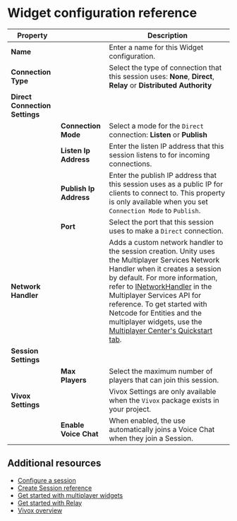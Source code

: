 # Widget configuration reference


| **Property**                   |                        | **Description**                                                                                                                                          |
|--------------------------------|------------------------|----------------------------------------------------------------------------------------------------------------------------------------------------------|
| **Name**                       |                        | Enter a name for this Widget configuration.                                                                                                              |
| **Connection Type**            |                        | Select the type of connection that this session uses: **None**, **Direct**, **Relay** or **Distributed Authority**                                       |
| **Direct Connection Settings** |                        |                                                                                                                                                          |
|                                | **Connection Mode**    | Select a mode for the `Direct` connection: **Listen** or **Publish**                                                                                     |
|                                | **Listen Ip Address**  | Enter the listen IP address that this session listens to for incoming connections.                                                                       |
|                                | **Publish Ip Address** | Enter the publish IP address that this session uses as a public IP for clients to connect to. This property is only available when you set `Connection Mode` to `Publish`. |
|                                | **Port**               | Select the port that this session uses to make a `Direct` connection.                                                                                    |
| **Network Handler**            |                        | Adds a custom network handler to the session creation. Unity uses the Multiplayer Services Network Handler when it creates a session by default. For more information, refer to [INetworkHandler](https://docs.unity3d.com/Packages/com.unity.services.multiplayer@1.0/api/Unity.Services.Multiplayer.INetworkHandler.html) in the Multiplayer Services API for reference. To get started with Netcode for Entities and the multiplayer widgets, use the [Multiplayer Center's Quickstart tab](widgets-and-the-multiplayer-center.md). |
| **Session Settings**           |                        |                                                                                                                                                          |
|                                | **Max Players**        | Select the maximum number of players that can join this session.                                                                                         |
| **Vivox Settings**             |                        | Vivox Settings are only available when the `Vivox` package exists in your project.                                                                                |
|                                | **Enable Voice Chat**  | When enabled, the use automatically joins a Voice Chat when they join a Session.                                                                  |

## Additional resources

* [Configure a session](get-started-widget-configuration.md)
* [Create Session reference](ref-create-session.md)
* [Get started with multiplayer widgets](get-started.md)
* [Get started with Relay](https://docs.unity.com/ugs/en-us/manual/relay/manual/get-started)
* [Vivox overview](https://docs.unity.com/ugs/en-us/manual/vivox-unity/manual/Unity/Unity)
